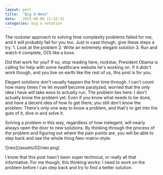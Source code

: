 ```yaml
---
layout: post
title:  "Big O Woes"
date:   2015-08-08 11:23:32
categories: big o notation
---
```

<p>
The rockstar approach to solving time complexity problems failed for me, and it will probably fail for you too.  Just in case though, give these steps a try.
  1. Look at the problem
  2. Write an extremely elegant solution
  3. Run and watch it complete, O(1) like a boss.

Did that work for you?  If so, stop reading here, rockstar, President Obama is calling for help with some healthcare website he's working on.  If it didn't work though, and you live on earth like the rest of us, this post is for you.
</p>

<p>
Elegant solutions don't usually happen the first time through.  I can't count how many times I've let myself become paralyzed, worried that the only idea I have will take eons to actually run.  The problem lies here: I don't actually know the problem yet.  Even if you know what needs to be done, and have a decent idea of how to get there, you still don't <em>know</em> the problem.  There's only one way to know a problem, and that's to get into the guts of it, dive in and solve it.
</p>
<p>
Solving a problem in this way, regardless of how inelegent, will nearly always open the door to new solutions.  By thinking through the process of the problem and figuring out where the pain points are, you will be able to step back and see the whole thing Neo-matrix-style.
</p>
![neo](/assets/02/neo.png)

<p>
I know that this post hasn't been super technical, or really all that informative.  For me though, this thinking works: I need to work on the problem before I can step back and try to find a better solution.
</p>